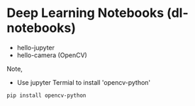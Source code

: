 # Deep Learning Notebooks (dl-notebooks)

- hello-jupyter
- hello-camera (OpenCV)

Note,
- Use jupyter Termial to install 'opencv-python'
```
pip install opencv-python
```
